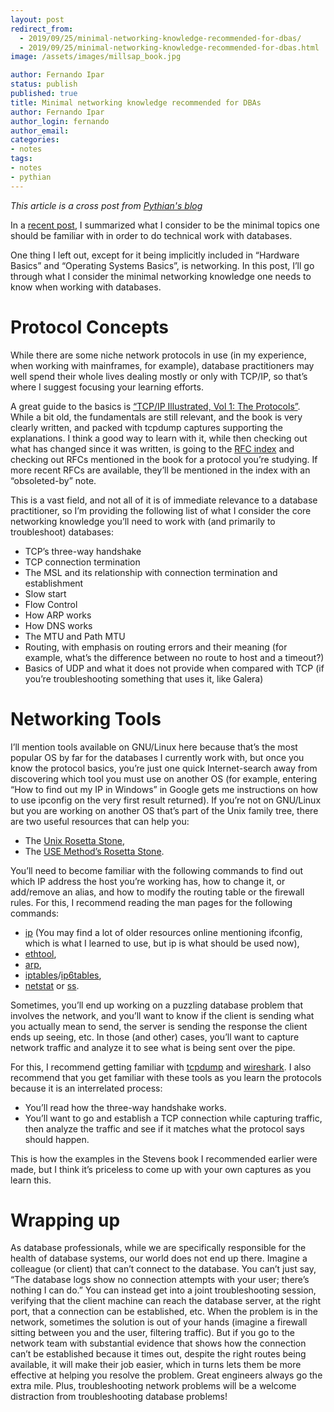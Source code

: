 ```yaml
---
layout: post
redirect_from:
  - 2019/09/25/minimal-networking-knowledge-recommended-for-dbas/
  - 2019/09/25/minimal-networking-knowledge-recommended-for-dbas.html
image: /assets/images/millsap_book.jpg

author: Fernando Ipar
status: publish
published: true
title: Minimal networking knowledge recommended for DBAs 
author: Fernando Ipar
author_login: fernando
author_email:
categories:
- notes
tags:
- notes
- pythian
---
```


*This article is a cross post from [Pythian's blog](https://blog.pythian.com/minimal-networking-knowledge-recommended-for-dbas/)*

In a [recent post](https://fernandoipar.com/notes/2019/09/05/top-8-things-every-database-practitioner-should-know.html), I summarized what I consider to be the minimal topics one should be familiar with in order to do technical work with databases. 

One thing I left out, except for it being implicitly included in “Hardware Basics” and “Operating Systems Basics”, is networking.  In this post, I’ll go through what I consider the minimal networking knowledge one needs to know when working with databases. 

# Protocol Concepts
While there are some niche network protocols in use (in my experience, when working with mainframes, for example), database practitioners may well spend their whole lives dealing mostly or only with TCP/IP, so that’s where I suggest focusing your learning efforts. 

A great guide to the basics is [“TCP/IP Illustrated, Vol 1: The Protocols”](http://www.kohala.com/start/tcpipiv1.html). While a bit old, the fundamentals are still relevant, and the book is very clearly written, and packed with tcpdump captures supporting the explanations. I think a good way to learn with it, while then checking out what has changed since it was written, is going to the [RFC index](https://www.rfc-editor.org/rfc-index.html) and checking out RFCs mentioned in the book for a protocol you’re studying. If more recent RFCs are available, they’ll be mentioned in the index with an “obsoleted-by” note. 

This is a vast field, and not all of it is of immediate relevance to a database practitioner, so I’m providing the following list of what I consider the core networking knowledge you’ll need to work with (and primarily to troubleshoot) databases: 

- TCP’s three-way handshake
- TCP connection termination
- The MSL and its relationship with connection termination and establishment
- Slow start
- Flow Control
- How ARP works
- How DNS works
- The MTU and Path MTU
- Routing, with emphasis on routing errors and their meaning (for example, what’s the difference between no route to host and a timeout?)
- Basics of UDP and what it does not provide when compared with TCP (if you’re troubleshooting something that uses it, like Galera)

# Networking Tools
I’ll mention tools available on GNU/Linux here because that’s the most popular OS by far for the databases I currently work with, but once you know the protocol basics, you’re just one quick Internet-search away from discovering which tool you must use on another OS (for example, entering “How to find out my IP in Windows” in Google gets me instructions on how to use ipconfig on the very first result returned). If you’re not on GNU/Linux but you are working on another OS that’s part of the Unix family tree, there are two useful resources that can help you: 

- The [Unix Rosetta Stone](http://bhami.com/rosetta.html), 
- The [USE Method’s Rosetta Stone](http://www.brendangregg.com/USEmethod/use-rosetta.html). 

You’ll need to become familiar with the following commands to find out which IP address the host you’re working has, how to change it, or add/remove an alias, and how to modify the routing table or the firewall rules. For this, I recommend reading the man pages for the following commands: 

- [ip](https://linux.die.net/man/8/ip) (You may find a lot of older resources online mentioning ifconfig, which is what I learned to use, but ip is what should be used now),
- [ethtool](https://linux.die.net/man/8/ethtool),
- [arp](https://linux.die.net/man/8/arp),
- [iptables](https://linux.die.net/man/8/iptables)/[ip6tables](https://linux.die.net/man/8/ip6tables),
- [netstat](https://linux.die.net/man/8/netstat) or [ss](https://linux.die.net/man/8/ss).

Sometimes, you’ll end up working on a puzzling database problem that involves the network, and you’ll want to know if the client is sending what you actually mean to send, the server is sending the response the client ends up seeing, etc. In those (and other) cases, you’ll want to capture network traffic and analyze it to see what is being sent over the pipe. 

For this, I recommend getting familiar with [tcpdump](https://www.tcpdump.org/) and [wireshark](https://www.wireshark.org/). I also recommend that you get familiar with these tools as you learn the protocols because it is an interrelated process: 

- You’ll read how the three-way handshake works.
- You’ll want to go and establish a TCP connection while capturing traffic, then analyze the traffic and see if it matches what the protocol says should happen. 

This is how the examples in the Stevens book I recommended earlier were made, but I think it’s priceless to come up with your own captures as you learn this. 

# Wrapping up

As database professionals, while we are specifically responsible for the health of database systems, our world does not end up there. Imagine a colleague (or client) that can’t connect to the database. You can’t just say, “The database logs show no connection attempts with your user; there’s nothing I can do.” You can instead get into a joint troubleshooting session, verifying that the client machine can reach the database server, at the right port, that a connection can be established, etc. When the problem is in the network, sometimes the solution is out of your hands (imagine a firewall sitting between you and the user, filtering traffic). But if you go to the network team with substantial evidence that shows how the connection can’t be established because it times out, despite the right routes being available, it will make their job easier, which in turns lets them be more effective at helping you resolve the problem. Great engineers always go the extra mile. Plus, troubleshooting network problems will be a welcome distraction from troubleshooting database problems!
